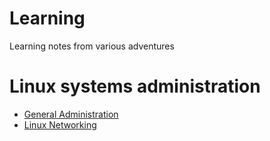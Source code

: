 # Learning

Learning notes from various adventures

# Linux systems administration

* [General Administration](LinuxSysAdmin/GeneralAdmin.md)
* [Linux Networking](LinuxSysAdmin/LinuxNetworking.md)